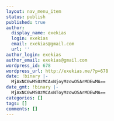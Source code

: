 ```yaml
---
layout: nav_menu_item
status: publish
published: true
author:
  display_name: exekias
  login: exekias
  email: exekias@gmail.com
  url: ''
author_login: exekias
author_email: exekias@gmail.com
wordpress_id: 678
wordpress_url: http://exekias.me/?p=678
date: !binary |-
  MjAxNC0wMS0zMCAxNjoyMzowOSArMDEwMA==
date_gmt: !binary |-
  MjAxNC0wMS0zMCAxNToyMzowOSArMDEwMA==
categories: []
tags: []
comments: []
---
```



